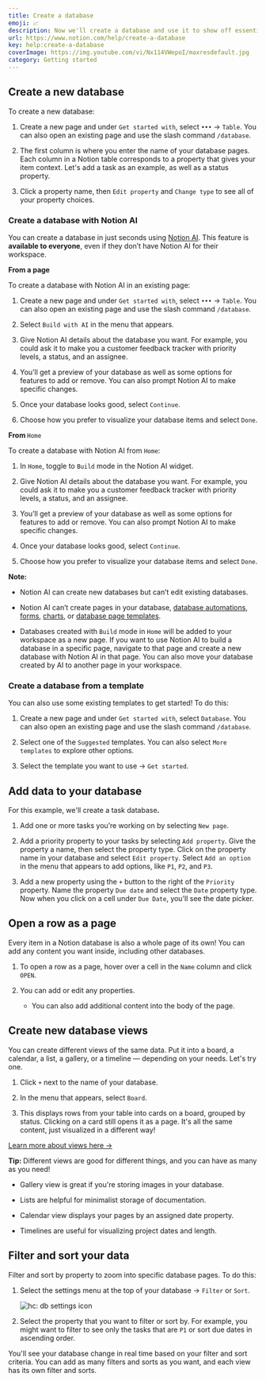 ```yaml
---
title: Create a database
emoji: 📈
description: Now we'll create a database and use it to show off essential database actions and features. You'll get to play with database properties, views, filters, and sorts - let's get into it 📈
url: https://www.notion.com/help/create-a-database
key: help:create-a-database
coverImage: https://img.youtube.com/vi/Nx114VWepoI/maxresdefault.jpg
category: Getting started
---
```


## Create a new database

To create a new database:

1. Create a new page and under `Get started with`, select `•••` → `Table`. You can also open an existing page and use the slash command `/database`.

2. The first column is where you enter the name of your database pages. Each column in a Notion table corresponds to a property that gives your item context. Let's add a task as an example, as well as a status property.

3. Click a property name, then `Edit property` and `Change type` to see all of your property choices.

   [](//videos.ctfassets.net/spoqsaf9291f/40BE2Sw1gbfABgvimhHuHR/b28e0d7b0189f30960d6130a9a1c8950/create_a_database.mp4)

### Create a database with Notion AI

You can create a database in just seconds using [Notion AI](https://www.notion.com/help/notion-ai-faqs). This feature is **available to everyone**, even if they don’t have Notion AI for their workspace.

**From a page**

To create a database with Notion AI in an existing page:

1. Create a new page and under `Get started with`, select `•••` → `Table`. You can also open an existing page and use the slash command `/database`.

2. Select `Build with AI` in the menu that appears.

3. Give Notion AI details about the database you want. For example, you could ask it to make you a customer feedback tracker with priority levels, a status, and an assignee.

4. You’ll get a preview of your database as well as some options for features to add or remove. You can also prompt Notion AI to make specific changes.

5. Once your database looks good, select `Continue`.

6. Choose how you prefer to visualize your database items and select `Done`.

**From&#x20;**`Home`

To create a database with Notion AI from `Home`:

1. In `Home`, toggle to `Build` mode in the Notion AI widget.

2. Give Notion AI details about the database you want. For example, you could ask it to make you a customer feedback tracker with priority levels, a status, and an assignee.

3. You’ll get a preview of your database as well as some options for features to add or remove. You can also prompt Notion AI to make specific changes.

4. Once your database looks good, select `Continue`.

5. Choose how you prefer to visualize your database items and select `Done`.

**Note:**

* Notion AI can create new databases but can’t edit existing databases.

* Notion AI can’t create pages in your database, [database automations](https://www.notion.com/help/database-automations), [forms](https://www.notion.com/help/forms), [charts](https://www.notion.com/help/charts), or [database page templates](https://www.notion.com/help/database-templates).

* Databases created with `Build` mode in `Home` will be added to your workspace as a new page. If you want to use Notion AI to build a database in a specific page, navigate to that page and create a new database with Notion AI in that page. You can also move your database created by AI to another page in your workspace.

### Create a database from a template

You can also use some existing templates to get started! To do this:

1. Create a new page and under `Get started with`, select `Database`. You can also open an existing page and use the slash command `/database`.

2. Select one of the `Suggested` templates. You can also select `More templates` to explore other options.

3. Select the template you want to use → `Get started`.

## Add data to your database

For this example, we'll create a task databas&#x65;**.**

1. Add one or more tasks you’re working on by selecting `New page`.

2. Add a priority property to your tasks by selecting `Add property`. Give the property a name, then select the property type. Click on the property name in your database and select `Edit property`. Select `Add an option` in the menu that appears to add options, like `P1`, `P2`, and `P3`.

3. Add a new property using the `+` button to the right of the `Priority` property. Name the property `Due date` and select the `Date` property type. Now when you click on a cell under `Due Date`, you'll see the date picker.

[](//videos.ctfassets.net/spoqsaf9291f/32IMnVXBWoprcvJ2hxRwO4/e250eaeb31f763986b9dbcaf52f789de/add_data_to_your_database.mp4)

## Open a row as a page

Every item in a Notion database is also a whole page of its own! You can add any content you want inside, including other databases.

1. To open a row as a page, hover over a cell in the `Name` column and click `OPEN`.

2. You can add or edit any properties.

   * You can also add additional content into the body of the page.

[](//videos.ctfassets.net/spoqsaf9291f/51tsMfoTB9X7AzSO1FFpDF/71805e01492e1fdc02cf859b6bca2a51/open_db_page.mp4)

## Create new database views

You can create different views of the same data. Put it into a board, a calendar, a list, a gallery, or a timeline — depending on your needs. Let's try one.

1. Click `+` next to the name of your database.

2. In the menu that appears, select `Board`.

3. This displays rows from your table into cards on a board, grouped by status. Clicking on a card still opens it as a page. It's all the same content, just visualized in a different way!

[Learn more about views here →](https://www.notion.com/help/views-filters-and-sorts)

[](//videos.ctfassets.net/spoqsaf9291f/7fEXn8aF3uQVfMWeBz5y3r/82560ad9ea959b76a42cafba2c19b99f/create_new_view.mp4)

**Tip:&#x20;**&#x44;ifferent views are good for different things, and you can have as many as you need!

* Gallery view is great if you're storing images in your database.

* Lists are helpful for minimalist storage of documentation.

* Calendar view displays your pages by an assigned date property.

* Timelines are useful for visualizing project dates and length.

## Filter and sort your data

Filter and sort by property to zoom into specific database pages. To do this:

1. Select the settings menu at the top of your database → `Filter` or `Sort`.

   ![hc: db settings icon](https://images.ctfassets.net/spoqsaf9291f/8Oc0IxM1zM5a9prvSOKNt/c07afa142404beaf680fb079ee9bc085/Reference_Visuals_Group_159.png)

2. Select the property that you want to filter or sort by. For example, you might want to filter to see only the tasks that are `P1` or sort due dates in ascending order.

[](//videos.ctfassets.net/spoqsaf9291f/1tPvNGamDPQ0ktYRBktG5W/4ba9d2380dc546833a4777f3aa1952ea/filter.mp4)

You'll see your database change in real time based on your filter and sort criteria. You can add as many filters and sorts as you want, and each view has its own filter and sorts.
